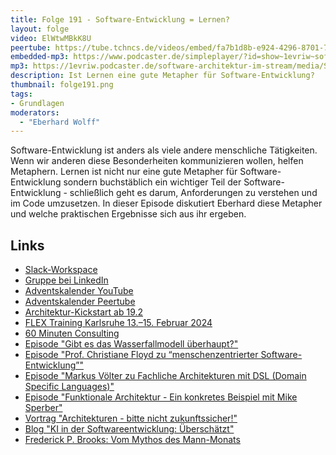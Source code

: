 ```yaml
---
title: Folge 191 - Software-Entwicklung = Lernen? 
layout: folge
video: ElWtwMBkK8U
peertube: https://tube.tchncs.de/videos/embed/fa7b1d8b-e924-4296-8701-791ef41ad043
embedded-mp3: https://www.podcaster.de/simpleplayer/?id=show~1evriw~software-architektur-im-stream~pod-bee462f35248761f40646c4051&v=1702220577
mp3: https://1evriw.podcaster.de/software-architektur-im-stream/media/Software_Entwicklung_Lernen.mp3
description: Ist Lernen eine gute Metapher für Software-Entwicklung?
thumbnail: folge191.png
tags:
- Grundlagen
moderators:
  - "Eberhard Wolff"
---
```


Software-Entwicklung ist anders als viele andere menschliche
Tätigkeiten. Wenn wir anderen diese Besonderheiten kommunizieren
wollen, helfen Metaphern. Lernen ist nicht nur eine gute Metapher für
Software-Entwicklung sondern buchstäblich ein wichtiger Teil der
Software-Entwicklung - schließlich geht es darum, Anforderungen zu
verstehen und im Code umzusetzen. In dieser Episode diskutiert
Eberhard diese Metapher und welche praktischen Ergebnisse sich aus ihr
ergeben.

## Links
* [Slack-Workspace](https://join.slack.com/t/softwarearchi-z7a7941/shared_invite/zt-1tulnbk2p-RfGUvFstUIqywdZFU3MhAw)
* [Gruppe bei LinkedIn](https://www.linkedin.com/groups/12879027/)
* [Adventskalender
  YouTube](https://www.youtube.com/playlist?list=PLeXlULyOtEnd9MYxCeqDxvVQj0Q1_vGXS)
* [Adventskalender
  Peertube](https://tube.tchncs.de/c/software_architektur_adventskalendar_2023/videos)
* [Architektur-Kickstart ab 19.2](https://www.socreatory.com/de/trainings/arch-kickstart)
* [FLEX Training Karlsruhe 13.–15. Februar 2024](https://www.socreatory.com/de/trainings/flex/events/0696f0933b55)
* [60 Minuten Consulting](https://swaglab.rocks/60-min-consulting)
* [Episode "Gibt es das Wasserfallmodell überhaupt?"](https://software-architektur.tv/2022/05/13/folge119.html)
* [Episode "Prof. Christiane Floyd zu “menschenzentrierter Software-Entwicklung”"](https://software-architektur.tv/2021/07/09/folge66.html)
* [Episode "Markus Völter zu Fachliche Architekturen mit DSL (Domain Specific Languages)"](https://software-architektur.tv/2020/10/23/folge022.html)
* [Episode "Funktionale Architektur - Ein konkretes Beispiel mit Mike Sperber"](https://software-architektur.tv/2023/10/20/folge186.html)
* [Vortrag "Architekturen - bitte nicht zukunftssicher!"](https://www.youtube.com/watch?v=8vWlF9U9R8Y)
* [Blog "KI in der Softwareentwicklung: Überschätzt"](https://www.heise.de/blog/KI-in-der-Softwareentwicklung-Ueberschaetzt-9336902.html)
* [Frederick P. Brooks: Vom Mythos des Mann-Monats](https://de.wikipedia.org/wiki/Vom_Mythos_des_Mann-Monats)
